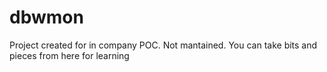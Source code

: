 # dbwmon
Project created for in company POC. Not mantained. You can take bits and pieces from here for learning
